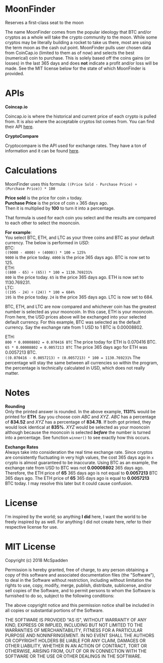 # MoonFinder
Reserves a first-class seat to the moon

The name MoonFinder comes from the popular ideology that BTC and/or cryptos as a whole will take the crypto community to the moon. While some cryptos may be literally building a rocket to take us there, most are using the term moon as the cash out point. MoonFinder pulls user chosen data from CoinCap.io (limited to them as of now) and selects the best (numerical) coin to purchase. This is solely based off the coins gains (or losses) in the last 365 days and does **not** indicate a profit and/or loss will be made. See the MIT license below for the state of which MoonFinder is provided. 
# APIs

**Coincap.io**

Coincap.io is where the historical and current price of each crypto is pulled from. It is also where the acceptable cryptos list comes from. You can find their API [here](https://github.com/CoinCapDev/CoinCap.io "Coincap's API").

**CryptoCompare**

Cryptocompare is the API used for exchange rates. They have a ton of information and it can be found [here](https://min-api.cryptocompare.com/ "Cryptocompare's API").

# Calculations
MoonFinder uses this formula:
```((Price Sold - Purchase Price) ÷ (Purchase Price)) * 100```

**Price sold** is the price for coin `x` today.  
**Purchase Price** is the price of coin `x` 365 days ago.  
Then it is multiplied by **100** to turn it into a percentage.  

That formula is used for each coin you select and the results are compared to each other to select the mooncoin.   

**For example**:  
You select BTC, ETH, and LTC as your three coins and BTC as your default currency. The below is performed in _USD_:  
BTC:  
```((9000 - 4000) ÷ (4000)) * 100 = 125%```  
`9000` is the price today. `4000` is the price 365 days ago. BTC is now set to 125.   
ETH:  
```((800 - 65) ÷ (65)) * 100 = 1130.769231%```  
`800` is the price today. `65` is the price 365 days ago. ETH is now set to 1130.769231.  
LTC:  
```((195 - 24) ÷ (24)) * 100 = 684%```  
`195` is the price today. `24` is the price 365 days ago. LTC is now set to 684.  

BTC, ETH, and LTC are now compared and whichever coin has the greatest number is selected as your mooncoin. In this case, ETH is your mooncoin. From here, the USD prices above will be exchanged into your selected default currency. For this example, BTC was selected as the default currency. Say the exchange rate from 1 USD to 1 BTC is 0.00008802.

ETH:  
```800 * 0.00008802 = 0.070416 BTC``` The price today for ETH is 0.070416 BTC.  
```65 * 0.00008802 = 0.0057213 BTC``` The price 365 days ago for ETH was 0.0057213 BTC.  
```((0.070416 - 0.0057213) ÷ (0.0057213) * 100 = 1130.769231%``` The percentage will stay the same between all currencies so within the program, the percentage is technically calculated in USD, which does not really matter. 

# Notes 

**Rounding**  
Only the printed answer is rounded. In the above example, **1131%** would be printed for **ETH**. Say you choose coin _ABC_ and _XYZ_. _ABC_ has a percentage of **834.52** and _XYZ_ has a percentage of **834.78**. If both got printed, they would look identical at **835%**. _XYZ_ would be selected as your mooncoin although because the mooncoin is selected _**before**_ the number is turned into a percentage. See function `winner()` to see exactly how this occurs. 

**Exchange Rates**  
Always take into consideration the real time exchange rate. Since cryptos are consistently fluctuating in very high values, the cost 365 days ago in `x` crypto is almost guaranteed to be inaccurate. Using BTC as an example, the exchange rate from USD to BTC was not **0.00008802** 365 days ago. Therefore, the ETH price of **65** 365 days ago is not equal to **0.0057213** BTC 365 days ago. The ETH price of **65** 365 days ago is equal to **0.0057213** BTC today. I may resolve this later but it could cause confusion.  

# License

I'm inspired by the world; so anything **I did** here, I want the world to be freely inspired by as well. For anything I did not create here, refer to their respective license for use.

# MIT License

Copyright (c) 2018 McSpadden

Permission is hereby granted, free of charge, to any person obtaining a copy of this software and associated documentation files (the "Software"), to deal in the Software without restriction, including without limitation the rights to use, copy, modify, merge, publish, distribute, sublicense, and/or sell copies of the Software, and to permit persons to whom the Software is furnished to do so, subject to the following conditions:

The above copyright notice and this permission notice shall be included in all copies or substantial portions of the Software.

THE SOFTWARE IS PROVIDED "AS IS", WITHOUT WARRANTY OF ANY KIND, EXPRESS OR IMPLIED, INCLUDING BUT NOT LIMITED TO THE WARRANTIES OF MERCHANTABILITY, FITNESS FOR A PARTICULAR PURPOSE AND NONINFRINGEMENT. IN NO EVENT SHALL THE AUTHORS OR COPYRIGHT HOLDERS BE LIABLE FOR ANY CLAIM, DAMAGES OR OTHER LIABILITY, WHETHER IN AN ACTION OF CONTRACT, TORT OR OTHERWISE, ARISING FROM, OUT OF OR IN CONNECTION WITH THE SOFTWARE OR THE USE OR OTHER DEALINGS IN THE SOFTWARE.
